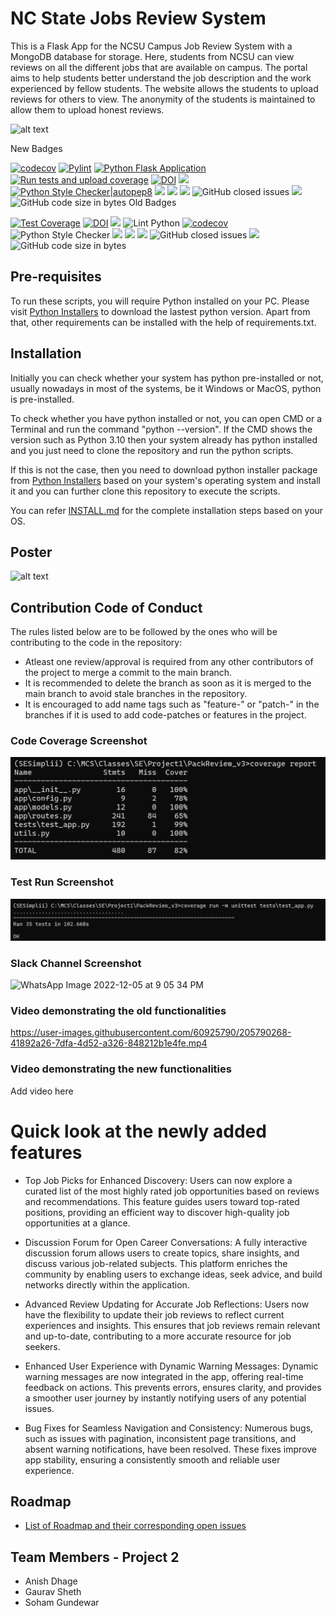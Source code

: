  # NC State Jobs Review System
 
This is a Flask App for the NCSU Campus Job Review System with a MongoDB database for storage. Here, students from NCSU can view reviews on all the different jobs that are available on campus. The portal aims to help students better understand the job description and the work experienced by fellow students. The website allows the students to upload reviews for others to view. The anonymity of the students is maintained to allow them to upload honest reviews.

![alt text](https://github.com/ashishjoshi2605/ncsu-campus-jobs-review-system/blob/main/app/static/ProjectUI.png)

New Badges

[![codecov](https://codecov.io/gh/NCSU-SE-2024/PackReview_v3/graph/badge.svg?token=IAgSDGwaDv)](https://codecov.io/gh/NCSU-SE-2024/PackReview_v3)
[![Pylint](https://github.com/NCSU-SE-2024/PackReview_v3/actions/workflows/pylint.yml/badge.svg)](https://github.com/NCSU-SE-2024/PackReview_v3/actions/workflows/pylint.yml)
[![Python Flask Application](https://github.com/NCSU-SE-2024/PackReview_v3/actions/workflows/test-app.yml/badge.svg)](https://github.com/NCSU-SE-2024/PackReview_v3/actions/workflows/test-app.yml)
[![Run tests and upload coverage](https://github.com/NCSU-SE-2024/PackReview_v3/actions/workflows/codecov.yml/badge.svg)](https://codecov.io/gh/NCSU-SE-2024/PackReview_v3)
[![DOI](https://zenodo.org/badge/DOI/10.5281/zenodo.14026707.svg)](https://doi.org/10.5281/zenodo.14026707)
<a href="https://github.com/NCSU-SE-2024/PackReview_v3/graphs/contributors" alt="Contributors"><img src = "https://img.shields.io/github/contributors/NCSU-SE-2024/PackReview_v3"/></a>
[![Python Style Checker|autopep8](https://github.com/NCSU-SE-2024/PackReview_v3/actions/workflows/autopep8.yml/badge.svg)](https://github.com/NCSU-SE-2024/PackReview_v3/actions/workflows/autopep8.yml)
<a href="https://github.com/NCSU-SE-2024/PackReview_v3" alt="Repo Size"><img src="https://img.shields.io/github/repo-size/NCSU-SE-2024/PackReview_v3"/></a>
<a href="https://github.com/NCSU-SE-2024/PackReview_v3/blob/main/LICENSE" alt="License"><img src="https://img.shields.io/github/license/NCSU-SE-2024/PackReview_v3" /></a>
<a href="https://github.com/NCSU-SE-2024/PackReview_v3/issues" alt="Open Issues"><img src="https://img.shields.io/github/issues-raw/NCSU-SE-2024/PackReview_v3" /></a>
![GitHub closed issues](https://img.shields.io/github/issues-closed-raw/NCSU-SE-2024/PackReview_v3?style=plastic)
<a href="https://github.com/NCSU-SE-2024/PackReview_v3/actions" alt="Build Status"><img src="https://img.shields.io/github/workflow/status/NCSU-SE-2024/PackReview_v3/Build%20main" /></a>
![GitHub code size in bytes](https://img.shields.io/github/languages/code-size/NCSU-SE-2024/PackReview_v3)
Old Badges

[![Test Coverage](https://github.com/NCSU-SE-2024/PackReview_v3/actions/workflows/test-app.yml/badge.svg)](https://github.com/NCSU-SE-2024/PackReview_v3/actions/workflows/test-app.yml)
[![DOI](https://zenodo.org/badge/DOI/10.5281/zenodo.7402242.svg)](https://doi.org/10.5281/zenodo.7402242)
<a href="https://github.com/kunalshah03/PackReview_Part2/graphs/contributors" alt="Contributors"><img src = "https://img.shields.io/github/contributors/kunalshah03/PackReview_Part2"/></a>
![Lint Python](https://github.com/amisha-w/PackTravel/actions/workflows/pylint.yml/badge.svg)
[![codecov](https://codecov.io/gh/amisha-w/PackTravel/branch/main/graph/badge.svg?token=HRFN97UEB7)](https://codecov.io/gh/amisha-w/PackTravel)
![Python Style Checker](https://github.com/amisha-w/PackTravel/actions/workflows/python_style_checker.yml/badge.svg)
<a href="https://github.com/kunalshah03/PackReview_Part2" alt="Repo Size"><img src="https://img.shields.io/github/repo-size/kunalshah03/PackReview_Part2" /></a>
<a href="https://github.com/kunalshah03/PackReview_Part2/blob/main/LICENSE" alt="License"><img src="https://img.shields.io/github/license/kunalshah03/PackReview_Part2" /></a>
<a href="https://github.com/kunalshah03/PackReview_Part2/issues" alt="Open Issues"><img src="https://img.shields.io/github/issues-raw/kunalshah03/PackReview_Part2" /></a>
![GitHub closed issues](https://img.shields.io/github/issues-closed-raw/kunalshah03/PackReview_Part2?style=plastic)
<a href="https://github.com/kunalshah03/PackReview_Part2/actions" alt="Build Status"><img src="https://img.shields.io/github/workflow/status/kunalshah03/PackReview_Part2/Build%20main" /></a>
![GitHub code size in bytes](https://img.shields.io/github/languages/code-size/kunalshah03/PackReview_Part2)


## Pre-requisites
To run these scripts, you will require Python installed on your PC. Please visit [Python Installers](https://www.python.org/downloads/) to download the lastest python version. Apart from that, other requirements can be installed with the help of requirements.txt.

## Installation
Initially you can check whether your system has python pre-installed or not, usually nowadays in most of the systems, be it Windows or MacOS, python is pre-installed. 

To check whether you have python installed or not, you can open CMD or a Terminal and run the command "python --version". If the CMD shows the version such as Python 3.10 then your system already has python installed and you just need to clone the repository and run the python scripts. 

If this is not the case, then you need to download python installer package from [Python Installers](https://www.python.org/downloads/) based on your system's operating system and install it and you can further clone this repository to execute the scripts.

You can refer [INSTALL.md](https://github.com/NCSU-SE-2024/PackReview_v3/blob/main/install.md) for the complete installation steps based on your OS.

## Poster
![alt text](https://github.com/kunalshah03/PackReview_Part2/blob/main/app/static/Poster.jpg)

## Contribution Code of Conduct

The rules listed below are to be followed by the ones who will be contributing to the code in the repository:

  - Atleast one review/approval is required from any other contributors of the project to merge a commit to the main branch.
  - It is recommended to delete the branch as soon as it is merged to the main branch to avoid stale branches in the repository.
  - It is encouraged to add name tags such as "feature-" or "patch-" in the branches if it is used to add code-patches or features in the project.
  
### Code Coverage Screenshot

![alt text](https://github.com/NCSU-SE-2024/PackReview_v3/blob/main/Data/v3/CoverageReport.png)

### Test Run Screenshot

![alt text](https://github.com/NCSU-SE-2024/PackReview_v3/blob/main/Data/v3/TestRun.png)

### Slack Channel Screenshot

![WhatsApp Image 2022-12-05 at 9 05 34 PM](https://user-images.githubusercontent.com/111834635/205791376-6dc27993-f39e-4737-b5b8-2219ac74df60.jpeg)

### Video demonstrating the old functionalities
https://user-images.githubusercontent.com/60925790/205790268-41892a26-7dfa-4d52-a326-848212b1e4fe.mp4

### Video demonstrating the new functionalities
Add video here

# Quick look at the newly added features

* Top Job Picks for Enhanced Discovery: Users can now explore a curated list of the most highly rated job opportunities based on reviews and recommendations. This feature guides users toward top-rated positions, providing an efficient way to discover high-quality job opportunities at a glance.

* Discussion Forum for Open Career Conversations:
A fully interactive discussion forum allows users to create topics, share insights, and discuss various job-related subjects. This platform enriches the community by enabling users to exchange ideas, seek advice, and build networks directly within the application.

* Advanced Review Updating for Accurate Job Reflections:
Users now have the flexibility to update their job reviews to reflect current experiences and insights. This ensures that job reviews remain relevant and up-to-date, contributing to a more accurate resource for job seekers.

* Enhanced User Experience with Dynamic Warning Messages:
Dynamic warning messages are now integrated in the app, offering real-time feedback on actions. This prevents errors, ensures clarity, and provides a smoother user journey by instantly notifying users of any potential issues.

* Bug Fixes for Seamless Navigation and Consistency:
Numerous bugs, such as issues with pagination, inconsistent page transitions, and absent warning notifications, have been resolved. These fixes improve app stability, ensuring a consistently smooth and reliable user experience.



## Roadmap
* [List of Roadmap and their corresponding open issues](https://github.com/NCSU-SE-2024/PackReview_v3/issues)
  
## Team Members - Project 2
* Anish Dhage
* Gaurav Sheth
* Soham Gundewar


